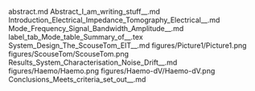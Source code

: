 abstract.md
Abstract_I_am_writing_stuff__.md
Introduction_Electrical_Impedance_Tomography_Electrical__.md
Mode_Frequency_Signal_Bandwidth_Amplitude__.md
label_tab_Mode_table_Summary_of__.tex
System_Design_The_ScouseTom_EIT__.md
figures/Picture1/Picture1.png
figures/ScouseTom/ScouseTom.png
Results_System_Characterisation_Noise_Drift__.md
figures/Haemo/Haemo.png
figures/Haemo-dV/Haemo-dV.png
Conclusions_Meets_criteria_set_out__.md